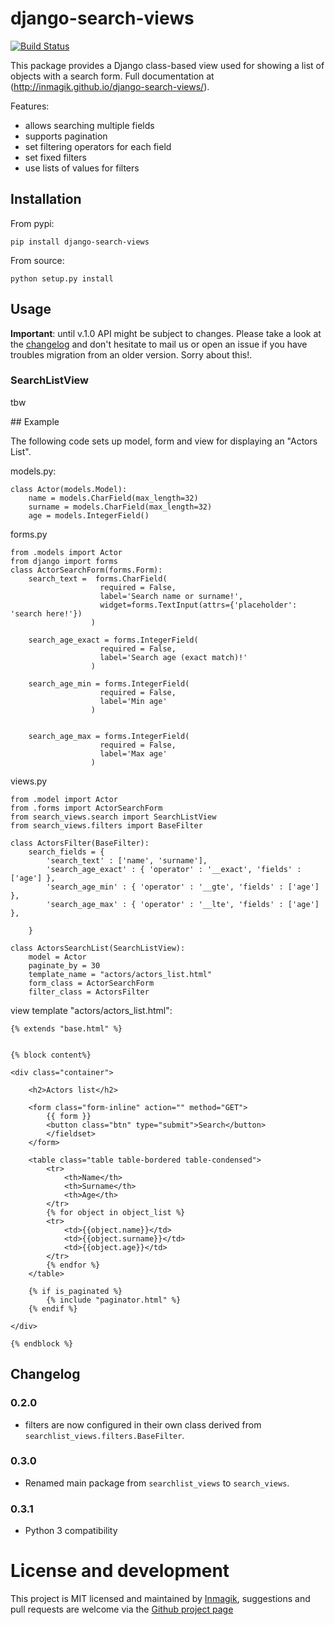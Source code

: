 # django-search-views

[![Build Status](https://travis-ci.org/inmagik/django-search-views.svg?branch=master)](https://travis-ci.org/inmagik/django-search-views)


This package provides a Django class-based view used for showing a list of objects with a search form.
Full documentation at (http://inmagik.github.io/django-search-views/).

Features:

- allows searching multiple fields
- supports pagination
- set filtering operators for each field
- set fixed filters
- use lists of values for filters


## Installation

From pypi:

    pip install django-search-views


From source:


    python setup.py install


## Usage

**Important**: until v.1.0 API might be subject to changes. Please take a look at the [changelog](#changelog)
and don't hesitate to mail us or open an issue if you have troubles migration from an older version.
Sorry about this!.

### SearchListView
tbw


## Example

The following code sets up model, form and view for displaying an "Actors List".


models.py:


    class Actor(models.Model):
        name = models.CharField(max_length=32)
        surname = models.CharField(max_length=32)
        age = models.IntegerField()




forms.py

    from .models import Actor
    from django import forms
    class ActorSearchForm(forms.Form):
        search_text =  forms.CharField(
                        required = False,
                        label='Search name or surname!',
                        widget=forms.TextInput(attrs={'placeholder': 'search here!'})
                      )

        search_age_exact = forms.IntegerField(
                        required = False,
                        label='Search age (exact match)!'
                      )

        search_age_min = forms.IntegerField(
                        required = False,
                        label='Min age'
                      )


        search_age_max = forms.IntegerField(
                        required = False,
                        label='Max age'
                      )



views.py

    from .model import Actor
    from .forms import ActorSearchForm
    from search_views.search import SearchListView
    from search_views.filters import BaseFilter

    class ActorsFilter(BaseFilter):
        search_fields = {
            'search_text' : ['name', 'surname'],
            'search_age_exact' : { 'operator' : '__exact', 'fields' : ['age'] },
            'search_age_min' : { 'operator' : '__gte', 'fields' : ['age'] },
            'search_age_max' : { 'operator' : '__lte', 'fields' : ['age'] },            

        }

    class ActorsSearchList(SearchListView):
        model = Actor
        paginate_by = 30
        template_name = "actors/actors_list.html"
        form_class = ActorSearchForm
        filter_class = ActorsFilter


view template "actors/actors_list.html":

    {% extends "base.html" %}


    {% block content%}

    <div class="container">

        <h2>Actors list</h2>

        <form class="form-inline" action="" method="GET">
            {{ form }}
            <button class="btn" type="submit">Search</button>
            </fieldset>
        </form>

        <table class="table table-bordered table-condensed">
            <tr>
                <th>Name</th>
                <th>Surname</th>
                <th>Age</th>        
            </tr>
            {% for object in object_list %}
            <tr>
                <td>{{object.name}}</td>
                <td>{{object.surname}}</td>
                <td>{{object.age}}</td>  
            </tr>
            {% endfor %}
        </table>

        {% if is_paginated %}
            {% include "paginator.html" %}
        {% endif %}

    </div>

    {% endblock %}




## Changelog

### 0.2.0

* filters are now configured in their own class derived from `searchlist_views.filters.BaseFilter`.

### 0.3.0

* Renamed main package from `searchlist_views` to `search_views`.

### 0.3.1

* Python 3 compatibility


# License and development

This project is MIT licensed and maintained by [Inmagik](https://www.inmagik.com), suggestions and pull requests are welcome via the [Github project page](https://github.com/inmagik/django-search-views/issues)

